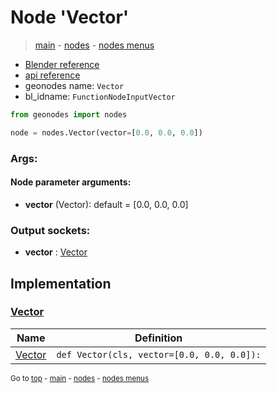 # Node 'Vector'

> [main](../structure.md) - [nodes](nodes.md) - [nodes menus](nodes_menus.md)

- [Blender reference](https://docs.blender.org/manual/en/latest/modeling/geometry_nodes/input/vector.html)
- [api reference](https://docs.blender.org/api/current/bpy.types.FunctionNodeInputVector.html)
- geonodes name: `Vector`
- bl_idname: `FunctionNodeInputVector`

```python
from geonodes import nodes

node = nodes.Vector(vector=[0.0, 0.0, 0.0])
```

### Args:

#### Node parameter arguments:

- **vector** (Vector): default = [0.0, 0.0, 0.0]

### Output sockets:

- **vector** : [Vector](Vector.md)

## Implementation

### [Vector](Vector.md)

| Name | Definition |
|------|------------|
 | [Vector](Vector.md#Vector-classmethod) | `def Vector(cls, vector=[0.0, 0.0, 0.0]):` |

<sub>Go to [top](#node-Vector) - [main](../structure.md) - [nodes](nodes.md) - [nodes menus](nodes_menus.md)</sub>

